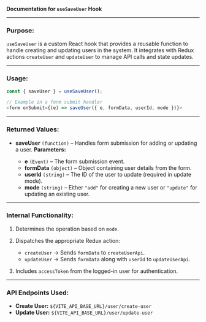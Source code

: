**Documentation for `useSaveUser` Hook**

---

### **Purpose:**

`useSaveUser` is a custom React hook that provides a reusable function to handle creating and updating users in the system. It integrates with Redux actions `createUser` and `updateUser` to manage API calls and state updates.

---

### **Usage:**

```javascript
const { saveUser } = useSaveUser();

// Example in a form submit handler
<form onSubmit={(e) => saveUser({ e, formData, userId, mode })}>
```

---

### **Returned Values:**

- **saveUser** `(function)` – Handles form submission for adding or updating a user.
  **Parameters:**

  - **e** `(Event)` – The form submission event.
  - **formData** `(object)` – Object containing user details from the form.
  - **userId** `(string)` – The ID of the user to update (required in update mode).
  - **mode** `(string)` – Either `"add"` for creating a new user or `"update"` for updating an existing user.

---

### **Internal Functionality:**

1. Determines the operation based on `mode`.
2. Dispatches the appropriate Redux action:

   - `createUser` → Sends `formData` to `createUserApi`.
   - `updateUser` → Sends `formData` along with `userId` to `updateUserApi`.

3. Includes `accessToken` from the logged-in user for authentication.

---

### **API Endpoints Used:**

- **Create User:** `${VITE_API_BASE_URL}/user/create-user`
- **Update User:** `${VITE_API_BASE_URL}/user/update-user`

